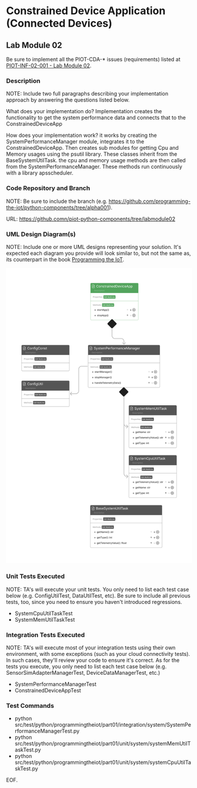 # Constrained Device Application (Connected Devices)

## Lab Module 02

Be sure to implement all the PIOT-CDA-* issues (requirements) listed at [PIOT-INF-02-001 - Lab Module 02](https://github.com/orgs/programming-the-iot/projects/1#column-9974938).

### Description

NOTE: Include two full paragraphs describing your implementation approach by answering the questions listed below.

What does your implementation do? 
Implementation creates the functionality to get the system performance data and connects that to the ConstrainedDeviceApp


How does your implementation work?
it works by creating the SystemPerformanceManager module, integrates it to the ConstrainedDeviceApp. Then creates sub modules for getting Cpu and Memory usages using the psutil library. These classes inherit from the BaseSystemUtilTask. the cpu and memory usage methods are then called from the SystemPerformanceManager. These methods run continuously with a library apsscheduler.

### Code Repository and Branch

NOTE: Be sure to include the branch (e.g. https://github.com/programming-the-iot/python-components/tree/alpha001).

URL: https://github.comn/piot-python-components/tree/labmodule02

### UML Design Diagram(s)

NOTE: Include one or more UML designs representing your solution. It's expected each
diagram you provide will look similar to, but not the same as, its counterpart in the
book [Programming the IoT](https://learning.oreilly.com/library/view/programming-the-internet/9781492081401/).

![Labmodule02 CDA](/images/labmodule02_cda.png)


### Unit Tests Executed

NOTE: TA's will execute your unit tests. You only need to list each test case below
(e.g. ConfigUtilTest, DataUtilTest, etc). Be sure to include all previous tests, too,
since you need to ensure you haven't introduced regressions.

- SystemCpuUtilTaskTest
- SystemMemUtilTaskTest

### Integration Tests Executed

NOTE: TA's will execute most of your integration tests using their own environment, with
some exceptions (such as your cloud connectivity tests). In such cases, they'll review
your code to ensure it's correct. As for the tests you execute, you only need to list each
test case below (e.g. SensorSimAdapterManagerTest, DeviceDataManagerTest, etc.)

- SystemPerformanceManagerTest
- ConstrainedDeviceAppTest

### Test Commands
- python src/test/python/programmingtheiot/part01/integration/system/SystemPerformanceManagerTest.py
- python src/test/python/programmingtheiot/part01/unit/system/systemMemUtilTaskTest.py
- python src/test/python/programmingtheiot/part01/unit/system/systemCpuUtilTaskTest.py

EOF.
